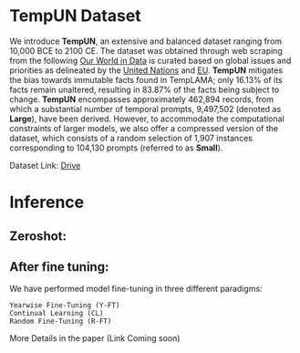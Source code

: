 # TempUN Dataset
We introduce **TempUN**, an extensive and balanced dataset ranging from 10,000 BCE to 2100 CE. The dataset was obtained through web scraping from the following [Our World in Data](https://ourworldindata.org/) is curated based on global issues and priorities as delineated by the [United Nations](https://www.un.org/en/global-issues) and [EU](https://www.undp.org/european-union/our-focus). **TempUN** mitigates the bias towards immutable facts found in TempLAMA; only 16.13\% of its facts remain unaltered, resulting in 83.87\% of the facts being subject to change. **TempUN** encompasses approximately 462,894 records, from which a substantial number of temporal prompts, 9,497,502 (denoted as **Large**), have been derived. However, to accommodate the computational constraints of larger models, we also offer a compressed version of the dataset, which consists of a random selection of 1,907 instances corresponding to 104,130 prompts (referred to as **Small**).

Dataset Link: [Drive](https://drive.google.com/drive/folders/1Qc-xqoWOACZI1uUxcKLsKuXoqHF6Sv5w?usp=sharing)

# Inference

## Zeroshot:

## After fine tuning:
We have performed model fine-tuning in three different paradigms:

    Yearwise Fine-Tuning (Y-FT)
    Continual Learning (CL)
    Random Fine-Tuning (R-FT)
More Details in the paper (Link Coming soon)
